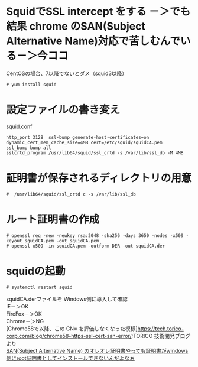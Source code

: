 # SquidでSSL intercept をする －＞でも結果 chrome のSAN(Subject Alternative Name)対応で苦しむんでいる－＞今ココ
CentOSの場合、7以降でないとダメ（squid3以降）
```
# yum install squid
```

# 設定ファイルの書き変え
squid.conf
```
http_port 3128  ssl-bump generate-host-certificates=on dynamic_cert_mem_cache_size=4MB cert=/etc/squid/squidCA.pem
ssl_bump bump all
sslcrtd_program /usr/lib64/squid/ssl_crtd -s /var/lib/ssl_db -M 4MB
```
# 証明書が保存されるディレクトリの用意
```
#  /usr/lib64/squid/ssl_crtd c -s /var/lib/ssl_db
```

# ルート証明書の作成
```
# openssl req -new -newkey rsa:2048 -sha256 -days 3650 -nodes -x509 -keyout squidCA.pem -out squidCA.pem
# openssl x509 -in squidCA.pem -outform DER -out squidCA.der
```

# squidの起動
```
# systemctl restart squid
```

squidCA.derファイルを Windows側に導入して確認  
IE－＞OK  
FireFox－＞OK  
Chrome－＞NG  
[Chrome58で以降、この CN= を評価しなくなった模様]<https://tech.torico-corp.com/blog/chrome58-https-ssl-cert-san-error/>:TORICO 技術開発ブログより  
[SAN(Subject Alternative Name) のオレオレ証明書やっても証明書がwindows側にroot証明書としてインストールできないんだよなぁ](https://qiita.com/nis_nagaid_1984/items/b8f87d41ea108d47af61 "SAN(Subject Alternative Name) のオレオレ証明書")

